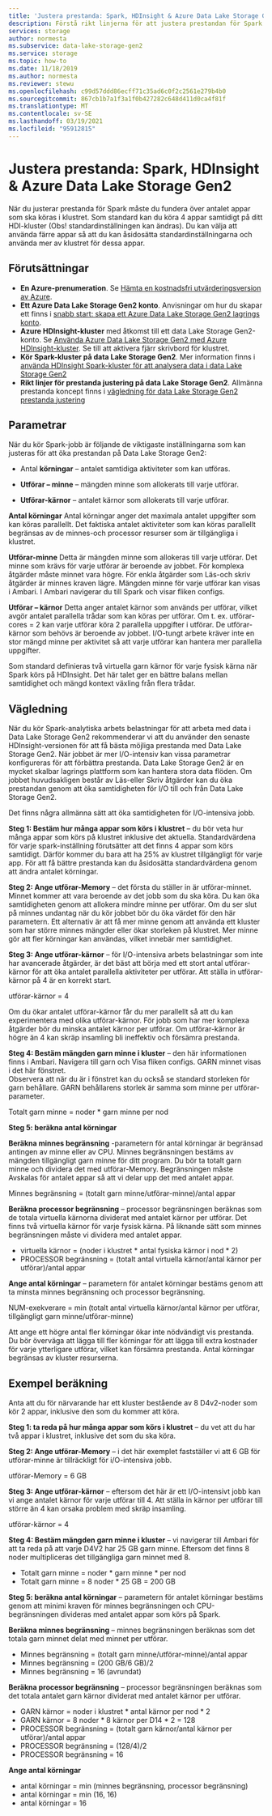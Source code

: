 ```yaml
---
title: 'Justera prestanda: Spark, HDInsight & Azure Data Lake Storage Gen2 | Microsoft Docs'
description: Förstå rikt linjerna för att justera prestandan för Spark med Azure HDInsight och Azure Data Lake Storage Gen2.
services: storage
author: normesta
ms.subservice: data-lake-storage-gen2
ms.service: storage
ms.topic: how-to
ms.date: 11/18/2019
ms.author: normesta
ms.reviewer: stewu
ms.openlocfilehash: c99d57ddd86ecff71c35ad6c0f2c2561e279b4b0
ms.sourcegitcommit: 867cb1b7a1f3a1f0b427282c648d411d0ca4f81f
ms.translationtype: MT
ms.contentlocale: sv-SE
ms.lasthandoff: 03/19/2021
ms.locfileid: "95912815"
---
```

# <a name="tune-performance-spark-hdinsight--azure-data-lake-storage-gen2"></a>Justera prestanda: Spark, HDInsight & Azure Data Lake Storage Gen2

När du justerar prestanda för Spark måste du fundera över antalet appar som ska köras i klustret.  Som standard kan du köra 4 appar samtidigt på ditt HDI-kluster (Obs! standardinställningen kan ändras).  Du kan välja att använda färre appar så att du kan åsidosätta standardinställningarna och använda mer av klustret för dessa appar.  

## <a name="prerequisites"></a>Förutsättningar

* **En Azure-prenumeration**. Se [Hämta en kostnadsfri utvärderingsversion av Azure](https://azure.microsoft.com/pricing/free-trial/).
* **Ett Azure Data Lake Storage Gen2 konto**. Anvisningar om hur du skapar ett finns i [snabb start: skapa ett Azure Data Lake Storage Gen2 lagrings konto](../common/storage-account-create.md).
* **Azure HDInsight-kluster** med åtkomst till ett data Lake Storage Gen2-konto. Se [Använda Azure Data Lake Storage Gen2 med Azure HDInsight-kluster](../../hdinsight/hdinsight-hadoop-use-data-lake-storage-gen2.md). Se till att aktivera fjärr skrivbord för klustret.
* **Kör Spark-kluster på data Lake Storage Gen2**.  Mer information finns i [använda HDInsight Spark-kluster för att analysera data i data Lake Storage Gen2](../../hdinsight/spark/apache-spark-use-with-data-lake-store.md)
* **Rikt linjer för prestanda justering på data Lake Storage Gen2**.  Allmänna prestanda koncept finns i [vägledning för data Lake Storage Gen2 prestanda justering](data-lake-storage-performance-tuning-guidance.md) 

## <a name="parameters"></a>Parametrar

När du kör Spark-jobb är följande de viktigaste inställningarna som kan justeras för att öka prestandan på Data Lake Storage Gen2:

* Antal **körningar** – antalet samtidiga aktiviteter som kan utföras.

* **Utförar – minne** – mängden minne som allokerats till varje utförar.

* **Utförar-kärnor** – antalet kärnor som allokerats till varje utförar.                     

**Antal körningar** Antal körningar anger det maximala antalet uppgifter som kan köras parallellt.  Det faktiska antalet aktiviteter som kan köras parallellt begränsas av de minnes-och processor resurser som är tillgängliga i klustret.

**Utförar-minne** Detta är mängden minne som allokeras till varje utförar.  Det minne som krävs för varje utförar är beroende av jobbet.  För komplexa åtgärder måste minnet vara högre.  För enkla åtgärder som Läs-och skriv åtgärder är minnes kraven lägre.  Mängden minne för varje utförar kan visas i Ambari.  I Ambari navigerar du till Spark och visar fliken configs.  

**Utförar – kärnor** Detta anger antalet kärnor som används per utförar, vilket avgör antalet parallella trådar som kan köras per utförar.  Om t. ex. utförar-cores = 2 kan varje utförar köra 2 parallella uppgifter i utförar.  De utförar-kärnor som behövs är beroende av jobbet.  I/O-tungt arbete kräver inte en stor mängd minne per aktivitet så att varje utförar kan hantera mer parallella uppgifter.

Som standard definieras två virtuella garn kärnor för varje fysisk kärna när Spark körs på HDInsight.  Det här talet ger en bättre balans mellan samtidighet och mängd kontext växling från flera trådar.  

## <a name="guidance"></a>Vägledning

När du kör Spark-analytiska arbets belastningar för att arbeta med data i Data Lake Storage Gen2 rekommenderar vi att du använder den senaste HDInsight-versionen för att få bästa möjliga prestanda med Data Lake Storage Gen2. När jobbet är mer I/O-intensiv kan vissa parametrar konfigureras för att förbättra prestanda.  Data Lake Storage Gen2 är en mycket skalbar lagrings plattform som kan hantera stora data flöden.  Om jobbet huvudsakligen består av Läs-eller Skriv åtgärder kan du öka prestandan genom att öka samtidigheten för I/O till och från Data Lake Storage Gen2.

Det finns några allmänna sätt att öka samtidigheten för I/O-intensiva jobb.

**Steg 1: Bestäm hur många appar som körs i klustret** – du bör veta hur många appar som körs på klustret inklusive det aktuella.  Standardvärdena för varje spark-inställning förutsätter att det finns 4 appar som körs samtidigt.  Därför kommer du bara att ha 25% av klustret tillgängligt för varje app.  För att få bättre prestanda kan du åsidosätta standardvärdena genom att ändra antalet körningar.  

**Steg 2: Ange utförar-Memory** – det första du ställer in är utförar-minnet.  Minnet kommer att vara beroende av det jobb som du ska köra.  Du kan öka samtidigheten genom att allokera mindre minne per utförar.  Om du ser slut på minnes undantag när du kör jobbet bör du öka värdet för den här parametern.  Ett alternativ är att få mer minne genom att använda ett kluster som har större minnes mängder eller ökar storleken på klustret.  Mer minne gör att fler körningar kan användas, vilket innebär mer samtidighet.

**Steg 3: Ange utförar-kärnor** – för I/O-intensiva arbets belastningar som inte har avancerade åtgärder, är det bäst att börja med ett stort antal utförar-kärnor för att öka antalet parallella aktiviteter per utförar.  Att ställa in utförar-kärnor på 4 är en korrekt start.   

utförar-kärnor = 4

Om du ökar antalet utförar-kärnor får du mer parallellt så att du kan experimentera med olika utförar-kärnor.  För jobb som har mer komplexa åtgärder bör du minska antalet kärnor per utförar.  Om utförar-kärnor är högre än 4 kan skräp insamling bli ineffektiv och försämra prestanda.

**Steg 4: Bestäm mängden garn minne i kluster** – den här informationen finns i Ambari.  Navigera till garn och Visa fliken configs.  GARN minnet visas i det här fönstret.  
Observera att när du är i fönstret kan du också se standard storleken för garn behållare.  GARN behållarens storlek är samma som minne per utförar-parameter.

Totalt garn minne = noder * garn minne per nod

**Steg 5: beräkna antal körningar**

**Beräkna minnes begränsning** -parametern för antal körningar är begränsad antingen av minne eller av CPU.  Minnes begränsningen bestäms av mängden tillgängligt garn minne för ditt program.  Du bör ta totalt garn minne och dividera det med utförar-Memory.  Begränsningen måste Avskalas för antalet appar så att vi delar upp det med antalet appar.

Minnes begränsning = (totalt garn minne/utförar-minne)/antal appar

**Beräkna processor begränsning** – processor begränsningen beräknas som de totala virtuella kärnorna dividerat med antalet kärnor per utförar.  Det finns två virtuella kärnor för varje fysisk kärna.  På liknande sätt som minnes begränsningen måste vi dividera med antalet appar.

- virtuella kärnor = (noder i klustret * antal fysiska kärnor i nod * 2)
- PROCESSOR begränsning = (totalt antal virtuella kärnor/antal kärnor per utförar)/antal appar

**Ange antal körningar** – parametern för antalet körningar bestäms genom att ta minsta minnes begränsning och processor begränsning. 

NUM-exekverare = min (totalt antal virtuella kärnor/antal kärnor per utförar, tillgängligt garn minne/utförar-minne)

Att ange ett högre antal fler körningar ökar inte nödvändigt vis prestanda.  Du bör överväga att lägga till fler körningar för att lägga till extra kostnader för varje ytterligare utförar, vilket kan försämra prestanda.  Antal körningar begränsas av kluster resurserna.    

## <a name="example-calculation"></a>Exempel beräkning

Anta att du för närvarande har ett kluster bestående av 8 D4v2-noder som kör 2 appar, inklusive den som du kommer att köra.  

**Steg 1: ta reda på hur många appar som körs i klustret** – du vet att du har två appar i klustret, inklusive det som du ska köra.  

**Steg 2: Ange utförar-Memory** – i det här exemplet fastställer vi att 6 GB för utförar-minne är tillräckligt för i/O-intensiva jobb.  

utförar-Memory = 6 GB

**Steg 3: Ange utförar-kärnor** – eftersom det här är ett I/O-intensivt jobb kan vi ange antalet kärnor för varje utförar till 4.  Att ställa in kärnor per utförar till större än 4 kan orsaka problem med skräp insamling.  

utförar-kärnor = 4

**Steg 4: Bestäm mängden garn minne i kluster** – vi navigerar till Ambari för att ta reda på att varje D4V2 har 25 GB garn minne.  Eftersom det finns 8 noder multipliceras det tillgängliga garn minnet med 8.

- Totalt garn minne = noder * garn minne * per nod
- Totalt garn minne = 8 noder * 25 GB = 200 GB

**Steg 5: beräkna antal körningar** – parametern för antalet körningar bestäms genom att minimi kraven för minnes begränsningen och CPU-begränsningen divideras med antalet appar som körs på Spark.    

**Beräkna minnes begränsning** – minnes begränsningen beräknas som det totala garn minnet delat med minnet per utförar.

- Minnes begränsning = (totalt garn minne/utförar-minne)/antal appar
- Minnes begränsning = (200 GB/6 GB)/2
- Minnes begränsning = 16 (avrundat)

**Beräkna processor begränsning** – processor begränsningen beräknas som det totala antalet garn kärnor dividerat med antalet kärnor per utförar.

- GARN kärnor = noder i klustret * antal kärnor per nod * 2
- GARN kärnor = 8 noder * 8 kärnor per D14 * 2 = 128
- PROCESSOR begränsning = (totalt garn kärnor/antal kärnor per utförar)/antal appar
- PROCESSOR begränsning = (128/4)/2
- PROCESSOR begränsning = 16

**Ange antal körningar**

- antal körningar = min (minnes begränsning, processor begränsning)
- antal körningar = min (16, 16)
- antal körningar = 16